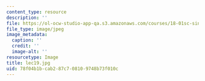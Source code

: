 ```yaml
---
content_type: resource
description: ''
file: https://ol-ocw-studio-app-qa.s3.amazonaws.com/courses/18-01sc-single-variable-calculus-fall-2010/78f04b1bcab287c708109748b73f010c_lec19.jpg
file_type: image/jpeg
image_metadata:
  caption: ''
  credit: ''
  image-alt: ''
resourcetype: Image
title: lec19.jpg
uid: 78f04b1b-cab2-87c7-0810-9748b73f010c
---
```

